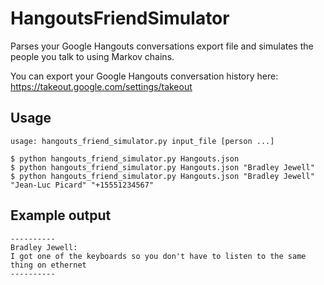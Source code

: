 # HangoutsFriendSimulator

Parses your Google Hangouts conversations export file and simulates the people you talk to using Markov chains.

You can export your Google Hangouts conversation history here: https://takeout.google.com/settings/takeout

## Usage

```
usage: hangouts_friend_simulator.py input_file [person ...]
```

```
$ python hangouts_friend_simulator.py Hangouts.json
$ python hangouts_friend_simulator.py Hangouts.json "Bradley Jewell"
$ python hangouts_friend_simulator.py Hangouts.json "Bradley Jewell" "Jean-Luc Picard" "+15551234567"
```

## Example output

```
----------
Bradley Jewell:
I got one of the keyboards so you don't have to listen to the same thing on ethernet
----------
```
